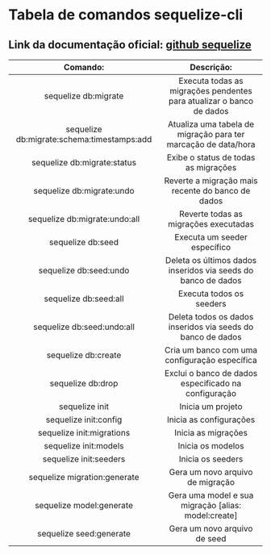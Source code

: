 # Tabela de comandos sequelize-cli
## Link da documentação oficial: [github sequelize](https://github.com/sequelize/cli)

|**Comando:**|**Descrição:**|
| :-: | :-: |
|sequelize db:migrate|Executa todas as migrações pendentes para atualizar o banco de dados|
|sequelize db:migrate:schema:timestamps:add|Atualiza uma tabela de migração para ter marcação de data/hora|
|sequelize db:migrate:status|Exibe o status de todas as migrações|
|sequelize db:migrate:undo|Reverte a migração mais recente do banco de dados|
|sequelize db:migrate:undo:all|Reverte todas as migrações executadas|
|sequelize db:seed|Executa um seeder específico|
|sequelize db:seed:undo|Deleta os últimos dados inseridos via seeds do banco de dados|
|sequelize db:seed:all|Executa todos os seeders|
|sequelize db:seed:undo:all|Deleta todos os dados inseridos via seeds do banco de dados|
|sequelize db:create|Cria um banco com uma configuração específica|
|sequelize db:drop|Exclui o banco de dados especificado na configuração|
|sequelize init|Inicia um projeto|
|sequelize init:config|Inicia as configurações|
|sequelize init:migrations|Inicia as migrações|
|sequelize init:models|Inicia os modelos|
|sequelize init:seeders|Inicia os seeders|
|sequelize migration:generate|Gera um novo arquivo de migração|
|sequelize model:generate|Gera uma model e sua migração [alias: model:create]|
|sequelize seed:generate|Gera um novo arquivo de seed|

